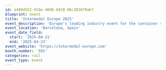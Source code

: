 ```yaml
---
id: a489d552-918e-4048-b828-06c382670ab7
blueprint: event
title: 'Intermodal Europe 2025'
event_description: 'Europe’s leading industry event for the container shipping community'
event_location: 'Barcelona, Spain'
event_date_field:
  start: '2025-04-21'
  end: '2025-04-23'
event_website: 'https://intermodal-europe.com'
booth_number: '591'
categories: rail
event_type: event
---
```

